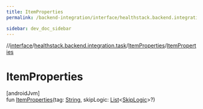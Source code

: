 ```yaml
---
title: ItemProperties
permalink: /backend-integration/interface/healthstack.backend.integration.task/-item-properties/-item-properties.html

sidebar: dev_doc_sidebar
---
```

//[interface](../../../index.html)/[healthstack.backend.integration.task](../index.html)/[ItemProperties](index.html)/[ItemProperties](-item-properties.html)



# ItemProperties



[androidJvm]\
fun [ItemProperties](-item-properties.html)(tag: [String](https://kotlinlang.org/api/latest/jvm/stdlib/kotlin/-string/index.html), skipLogic: [List](https://kotlinlang.org/api/latest/jvm/stdlib/kotlin.collections/-list/index.html)&lt;[SkipLogic](../-skip-logic/index.html)&gt;?)




